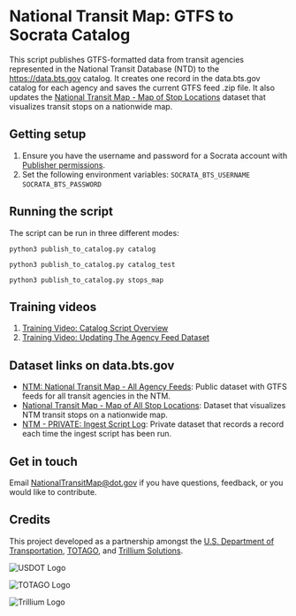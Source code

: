 # National Transit Map: GTFS to Socrata Catalog

This script publishes GTFS-formatted data from transit agencies represented in the National Transit Database (NTD) to the https://data.bts.gov catalog. It creates one record in the data.bts.gov catalog for each agency and saves the current GTFS feed .zip file. It also updates the [National Transit Map - Map of Stop Locations](https://data.bts.gov/Public-Transit/National-Transit-Map-Map-of-All-Stop-Locations/dgzr-qn6a) dataset that visualizes transit stops on a nationwide map.

## Getting setup

1. Ensure you have the username and password for a Socrata account with [Publisher permissions](https://dev.socrata.com/publishers/).
1. Set the following environment variables:
	`SOCRATA_BTS_USERNAME`
	`SOCRATA_BTS_PASSWORD`

## Running the script

The script can be run in three different modes:
```
python3 publish_to_catalog.py catalog

python3 publish_to_catalog.py catalog_test

python3 publish_to_catalog.py stops_map
```

## Training videos

1. [Training Video: Catalog Script Overview](https://www.loom.com/share/fc0e353031444620b00f1a7567bf3c6b)
1. [Training Video: Updating The Agency Feed Dataset](https://www.loom.com/share/164b335d99ae4cb1bfd47b8ab327c6d4)

## Dataset links on data.bts.gov

- [NTM: National Transit Map - All Agency Feeds](https://data.bts.gov/Public-Transit/NTM-National-Transit-Map-All-Agency-Feeds/ymsd-c3s5): Public dataset with GTFS feeds for all transit agencies in the NTM.
- [National Transit Map - Map of All Stop Locations](https://data.bts.gov/Public-Transit/National-Transit-Map-Map-of-All-Stop-Locations/dgzr-qn6a): Dataset that visualizes NTM transit stops on a nationwide map.
- [NTM - PRIVATE: Ingest Script Log](https://data.bts.gov/Public-Transit/NTM-PRIVATE-Ingest-Script-Log/ngsm-beqg): Private dataset that records a record each time the ingest script has been run.

## Get in touch

Email [NationalTransitMap@dot.gov](mailto:NationalTransitMap@dot.gov) if you have questions, feedback, or you would like to contribute.

## Credits

This project developed as a partnership amongst the [U.S. Department of Transportation](https://www.transportation.gov/), [TOTAGO](https://www.totago.co), and [Trillium Solutions](https://trilliumtransit.com).

![USDOT Logo](https://user-images.githubusercontent.com/303765/152220770-efcbd997-636e-4ba8-80a7-4808ca331451.png)

![TOTAGO Logo](https://user-images.githubusercontent.com/303765/152220589-213e04e2-6271-4ddb-b9b5-7a4da7a65cbf.png)

![Trillium Logo](https://user-images.githubusercontent.com/303765/152220629-9f95e5f3-83c4-4bab-bc57-1fc14eb2faac.png)
